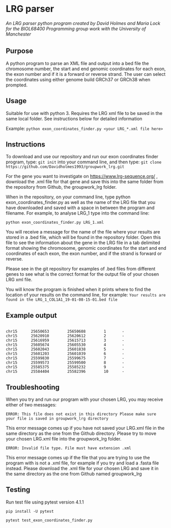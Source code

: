 <h1>LRG parser</h1>
<h6>An LRG parser python program created by David Holmes and Maria Lock for the BIOL68400 Programming group work with the University of Manchester</h6>
<h2>Purpose</h2>
A python program to parse an XML file and output into a bed file the chromosome number, the start and end genomic coordinates for each exon, the exon number and if it is a forward or reverse strand. The user can select the coordinates using either genome build GRCh37 or GRCh38 when prompted.

<h2>Usage</h2>
Suitable for use with python 3. Requires the LRG xml file to be saved in the same local folder. See instructions below for detailed information

Example: `python exon_coordinates_finder.py <your LRG_*.xml file here>`
<h2>Instructions</h2>

To download and use our repository and run our exon coordinates finder program,
type: `git init` into your command line, and then type:
`git clone https://github.com/Davidholmes1993/groupwork_lrg.git`

For the gene you want to investigate on https://www.lrg-sequence.org/ ,
download the .xml file for that gene and save this into the same folder from
the repository from Github, the groupwork_lrg folder.

When in the repository, on your command line, type python exon_coordinates_finder.py
as well as the name of the LRG file that you have downloaded and saved
with a space in between the program and filename.
For example, to analyse LRG_1 type into the command line:

`python exon_coordinates_finder.py LRG_1.xml`

You will receive a message for the name of the file where your results
are stored in a .bed file, which will be found in the repository folder.
Open this file to see the information about the gene in the LRG file in a
tab delimited format showing the chromosome, genomic coordinates for the
start and end coordinates of each exon, the exon number, and if the strand is
forward or reverse.

Please see in the git repository for examples of .bed files from different
genes to see what is the correct format for the output file of your chosen
LRG xml file.

You will know the program is finished when it prints where to find the location of your results on the command line, for example:
`Your results are found in the LRG_1_COL1A1_19-01-08-15-01.bed file`

<h2>Example output</h2>

```

chr15      25650653        25650608        1       -
chr15      25620910        25620612        2       -
chr15      25616959        25615713        3       -
chr15      25605674        25605530        4       -
chr15      25602043        25601838        5       -
chr15      25601203        25601039        6       -
chr15      25599830        25599675        7       -
chr15      25599573        25599500        8       -
chr15      25585375        25585232        9       -
chr15      25584404        25582396        10      -

```

<h2>Troubleshooting</h2>
When you try and run our program with your chosen LRG, you may receive
either of two messages:

`ERROR: This file does not exist in this directory
Please make sure your file is saved in groupwork_lrg directory`

This error message comes up if you have not saved your LRG.xml file in the same
directory as the one from the Github directory. Please try to move your
chosen LRG.xml file into the groupwork_lrg folder.


`ERROR: Invalid file type. File must have extension .xml`

This error message comes up if the file that you are trying to use the program
with is not a .xml file, for example if you try and load a .fasta file instead.
Please download the .xml file for your chosen LRG and save it in the same
directory as the one from Github named groupwork_lrg

<h2>Testing</h2>

Run test file using pytest version 4.1.1

`pip install -U pytest`

`pytest test_exon_coordinates_finder.py`
